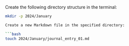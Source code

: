 Create the following directory structure in the terminal:

```bash
mkdir -p 2024/January

Create a new Markdown file in the specified directory:

```bash
touch 2024/January/journal_entry_01.md

